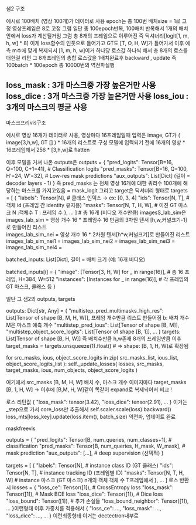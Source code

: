 샘2 구조

에시로 100배치 (영상 100개)가 데이터로 사용 epoch는 총 100번 배치size = 1로 고정 영상프레임은 8로 고정
그럼 일단 총 100epoch반복, 100배치 반복해서
1개의 배치안에서 loss가 계산될거임
그럼 총 8개의 프레임으로 이루어진 즉 딕셔너리[logit[1, m, h, w] * 8] 이게 loss함수의 인풋으로 들어가고
GT도 [T, O, H, W]가 들어가서 이후 에측 m수에 맞게 복제되서 
[1, m, h, w]이거 하나당 로스값 하나씩 해서 총 8개의 로스를 더한걸 리턴
그 8개프레임의 총합 로스값을 1배치완료후 backward , update 
즉 100batch * 100epoch 총 10000번의 역전파실행 

loss_mask : 3개 마스크중 가장 높은거만 사용
loss_dice : 3개 마스크중 가장 높은거만 사용
loss_iou : 3개의 마스크의 평균 사용
-----------------------------------------

마스크프리vis구조

예시로 영상 16개가 데이터로 사용, 영상마다 16프레임일때 
입력은 image, GT가 ( image[3,h,w], GT [] ) * 16개의 리스트로 구성
모델에 입력되기 전에 16개의 영상 * 16프레임해서 256 * [3,h,w]로 flatten

이후 모델을 거쳐 나온 outputs은 
outputs = {
  "pred_logits": Tensor[B=16, Q=100, C+1=41],    # Classification logits
  "pred_masks":  Tensor[B=16, Q=100, H'=24, W'=32],  # Low-res mask predictions
  "aux_outputs": List[Dict] (길이 = decoder layers - 1)
}
즉 pred_masks 는 전체 영상 16개에 대한 쿼리수 100개에 해당하는 마스크를 가지고있음 = mask_logit
그리고 target은 딕셔너리 형태로 
targets = [
  {
    "labels": Tensor[N],                     # 클래스 인덱스 → ex: [0, 3, 4]
    "ids": Tensor[N, T],                     # 객체 id (프레임 간 identity 유지용)
    "masks": Tensor[N, T, H, W],             # 이진 GT 마스크 N :객체수 T : 프레임 수 
  },
  ...
]  # 총 16개 (비디오 개수만큼)
imagesS_lab_sim은 
images_lab_sim = 영상 개수 16 * 프레임수 16 만큼의 3차원 텐서 [h,w,커널크기-1]로 만들어진 리스트   
images_lab_sim_nei = 영상 개수 16 * 2차원 텐서[h*w,커널크기]로 만들어진 리스트 
images_lab_sim_nei1 = 
images_lab_sim_nei2 = 
images_lab_sim_nei3 = 
images_lab_sim_nei4 = 


batched_inputs: List[Dict], 길이 = 배치 크기 (예: 16개 비디오)

batched_inputs[i] = {
  "image": [Tensor[3, H, W] for _ in range(16)],     # 총 16 프레임, H=384, W=512
  "instances": [Instances for _ in range(16)],       # 각 프레임의 GT 마스크, 클래스 등
}




일단 그 샘2의 outputs, targets

outputs: Dict[str, Any] = {
    "multistep_pred_multimasks_high_res": List[Tensor of shape [B, M, H, W]], 프레임 개수만큼 리스트 만들어짐  b: 배치 개수 M은 마스크 예측 개수
    "multistep_pred_ious": List[Tensor of shape [B, M]],
    "multistep_object_score_logits": List[Tensor of shape [B, 1]],
    ...
}
targets: List[Tensor of shape [B, H, W]] 즉 배치수만큼 h,w존재 8개의 프레임만큼
이후 target_masks = targets.unsqueeze(1).float()  # => shape: [B, 1, H, W]로 확장됨

for src_masks, ious, object_score_logits in zip(
            src_masks_list, ious_list, object_score_logits_list
        ):
            self._update_losses(
                losses, src_masks, target_masks, ious, num_objects, object_score_logits
            )

여기에서 src_masks [B, M, H, W] 배치 수, 마스크 개수 이미지마다
target_masks [B, 1, H, W] -> 이후에 [B,M, H, W]같이 똑같이 expand로 복제되어서 비교 !

로스 리턴값 
{
    "loss_mask": tensor(3.42),
    "loss_dice": tensor(2.91),
    ...
}
이거는 _step으로 가서 core_loss만 추출해서 
self.scaler.scale(loss).backward()
loss_mts[loss_key].update(loss.item(), batch_size)
역전파, 업데이트 완료


maskfreevis

outputs = {
    "pred_logits": Tensor[B, num_queries, num_classes+1],  # classification
    "pred_masks":  Tensor[B, num_queries, H_mask, W_mask], # mask prediction
    "aux_outputs": [...],                                  # deep supervision (선택적)
}

targets = [
    {
        "labels": Tensor[N],         # instance class ID (GT 클래스)
        "ids": Tensor[N, T],         # instance tracking ID (프레임별 ID)
        "masks": Tensor[N, T, H, W]  # instance 마스크 (GT 마스크) n개의 객체 객체 수  T프레임에서
    },
    ...
]
로스 반환시 
losses = {
    "loss_ce": Tensor([1]),            # CrossEntropy loss
    "loss_mask": Tensor([1]),          # Mask BCE loss
    "loss_dice": Tensor([1]),          # Dice loss
    "loss_bound": Tensor([1]),         # 추가 손실들
    "loss_bound_neighbor": Tensor([1]),
    ...
}이런형태 이후 가중치를 적용해서
{
    "loss_ce": ...,
    "loss_mask": ...,
    "loss_dice": ...,
    ...
} 이런최종형태 이거는 dectectron내부로 
